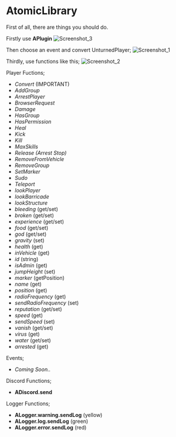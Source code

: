 # AtomicLibrary

First of all, there are things you should do.

Firstly use **APlugin**
![Screenshot_3](https://user-images.githubusercontent.com/76036578/109367488-46585e00-78a7-11eb-95e1-300dfa7bbb9f.png)

Then choose an event and convert UnturnedPlayer;
![Screenshot_1](https://user-images.githubusercontent.com/76036578/109367544-6851e080-78a7-11eb-903f-f4b99095a0af.png)

Thirdly, use functions like this;
![Screenshot_2](https://user-images.githubusercontent.com/76036578/109367573-77d12980-78a7-11eb-9492-a012008f4072.png)

Player Fuctions;
- *Convert* (IMPORTANT)
- *AddGroup*
- *ArrestPlayer*
- *BrowserRequest*
- *Damage*
- *HasGroup*
- *HasPermission*
- *Heal*
- *Kick*
- *Kill*
- *MaxSkills*
- *Release (Arrest Stop)*
- *RemoveFromVehicle*
- *RemoveGroup*
- *SetMarker*
- *Sudo*
- *Teleport*
- *lookPlayer*
- *lookBarricade*
- *lookStructure*
- *bleeding* (get/set)
- *broken* (get/set)
- *experience* (get/set)
- *food* (get/set)
- *god* (get/set)
- *gravity* (set)
- *health* (get)
- *inVehicle* (get)
- *id* (string)
- *isAdmin* (get)
- *jumpHeight* (set)
- *marker* (getPosition)
- *name* (get)
- *position* (get)
- *radioFrequency* (get)
- *sendRadioFrequency* (set)
- *reputation* (get/set)
- *speed* (get)
- *sendSpeed* (set)
- *vanish* (get/set)
- *virus* (get)
- *water* (get/set)
- *arrested* (get)

Events;
- *Coming Soon..*

Discord Functions;
- **ADiscord.send**

Logger Functions;
- **ALogger.warning.sendLog** (yellow)
- **ALogger.log.sendLog** (green)
- **ALogger.error.sendLog** (red)

